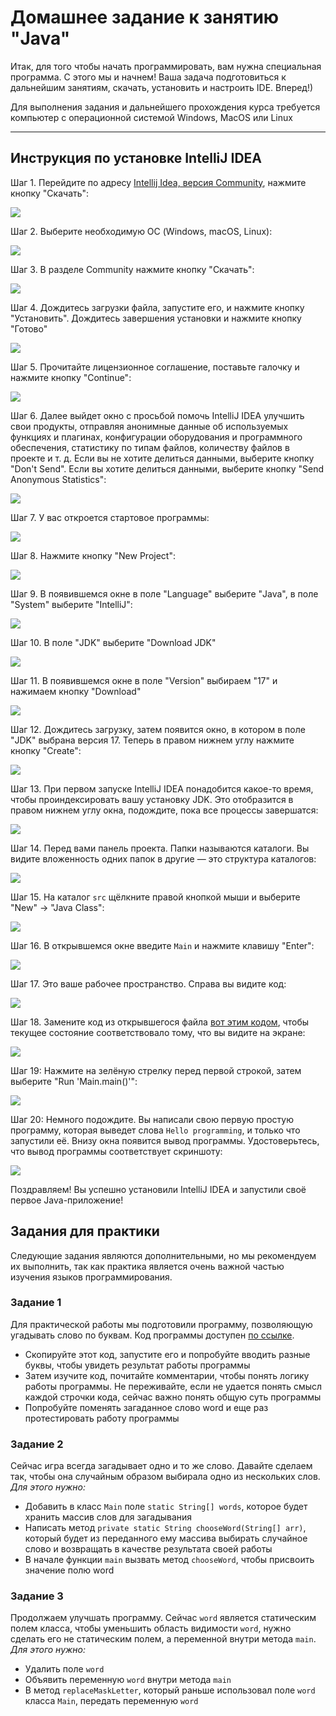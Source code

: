 # Домашнее задание к занятию "Java"

Итак, для того чтобы начать программировать, вам нужна специальная программа. С этого мы и начнем! Ваша задача подготовиться к дальнейшим занятиям, скачать, установить и настроить IDE. Вперед!)

Для выполнения задания и дальнейшего прохождения курса требуется компьютер с операционной системой Windows, MacOS или Linux

------

## Инструкция по установке IntelliJ IDEA

Шаг 1. Перейдите по адресу [Intellij Idea, версия Community](https://www.jetbrains.com/ru-ru/idea/), нажмите кнопку "Скачать":

![](pic/01.png)

Шаг 2. Выберите необходимую ОС (Windows, macOS, Linux):

![](pic/02.png)

Шаг 3. В разделе Community нажмите кнопку "Скачать":

![](pic/03.png)

Шаг 4. Дождитесь загрузки файла, запустите его, и нажмите кнопку "Установить". Дождитесь завершения установки и нажмите кнопку "Готово"

![](pic/04.png)

Шаг 5. Прочитайте лицензионное соглашение, поставьте галочку и нажмите кнопку "Continue":

![](pic/05.png)

Шаг 6. Далее выйдет окно с просьбой помочь IntelliJ IDEA улучшить свои продукты, отправляя анонимные данные об используемых функциях и плагинах, конфигурации оборудования и программного обеспечения, статистику по типам файлов, количеству файлов в проекте и т. д. Если вы не хотите делиться данными, выберите кнопку "Don't Send". Если вы хотите делиться данными, выберите кнопку "Send Anonymous Statistics":

![](pic/06.png)

Шаг 7. У вас откроется стартовое программы:

![](pic/07.png)

Шаг 8. Нажмите кнопку "New Project":

![](pic/08.png)

Шаг 9. В появившемся окне в поле "Language" выберите "Java", в поле "System" выберите "IntelliJ":

![](pic/09.png)

Шаг 10. В поле "JDK" выберите "Download JDK" 

![](pic/10.png)

Шаг 11. В появившемся окне в поле "Version" выбираем "17" и нажимаем кнопку "Download"

![](pic/11.png)

Шаг 12. Дождитесь загрузку, затем появится окно, в котором в поле "JDK" выбрана версия 17. Теперь в правом нижнем углу нажмите кнопку "Create": 

![](pic/12.png)

Шаг 13. При первом запуске IntelliJ IDEA понадобится какое-то время, чтобы проиндексировать вашу установку JDK. Это отобразится в правом нижнем углу окна, подождите, пока все процессы завершатся:

![](pic/13.png)

Шаг 14. Перед вами панель проекта. Папки называются каталоги. Вы видите вложенность одних папок в другие — это структура каталогов:

![](pic/14.png)

Шаг 15. На каталог `src` щёлкните правой кнопкой мыши и выберите "New" -> "Java Class":

![](pic/15.png)

Шаг 16. В открывшемся окне введите `Main` и нажмите клавишу "Enter":

![](pic/16.png)

Шаг 17. Это ваше рабочее пространство. Справа вы видите код:

![](pic/17.png)

Шаг 18. Замените код из открывшегося файла [вот этим кодом](Example.java), чтобы текущее состояние соответствовало тому, что вы видите на экране:

![](pic/18.png)

Шаг 19: Нажмите на зелёную стрелку перед первой строкой, затем выберите "Run 'Main.main()'":

![](pic/19.png)

Шаг 20: Немного подождите. Вы написали свою первую простую программу, которая выведет слова `Hello programming`, и только что запустили её. Внизу окна появится вывод программы. Удостоверьтесь, что вывод программы соответствует скриншоту:

![](pic/20.png)

Поздравляем! Вы успешно установили IntelliJ IDEA и запустили своё первое Java-приложение!

## Задания для практики
Следующие задания являются дополнительными, но мы рекомендуем их выполнить, так как практика является очень важной частью изучения языков программирования.

### Задание 1
Для практической работы мы подготовили программу, позволяющую угадывать слово по буквам. Код программы доступен [по ссылке](Main.java).
- Скопируйте этот код, запустите его и попробуйте вводить разные буквы, чтобы увидеть результат работы программы
- Затем изучите код, почитайте комментарии, чтобы понять логику работы программы. Не переживайте, если не удается понять смысл каждой строчки кода, сейчас важно понять общую суть программы
- Попробуйте поменять загаданное слово word и еще раз протестировать работу программы

### Задание 2
Сейчас игра всегда загадывает одно и то же слово. Давайте сделаем так, чтобы она случайным образом выбирала одно из нескольких слов.
*Для этого нужно:*
- Добавить в класс `Main` поле `static String[] words`, которое будет хранить массив слов для загадывания
- Написать метод `private static String chooseWord(String[] arr)`, который будет из переданного ему массива выбирать случайное слово и возвращать в качестве результата своей работы
- В начале функции `main` вызвать метод `chooseWord`, чтобы присвоить значение полю word

### Задание 3
Продолжаем улучшать программу. Сейчас `word` является статическим полем класса, чтобы уменьшить область видимости `word`, нужно сделать его не статическим полем, а переменной внутри метода `main`. 
*Для этого нужно:*
- Удалить поле `word`
- Объявить переменную `word` внутри метода `main`
- В метод `replaceMaskLetter`, который раньше использовал поле `word` класса `Main`, передать переменную `word`
